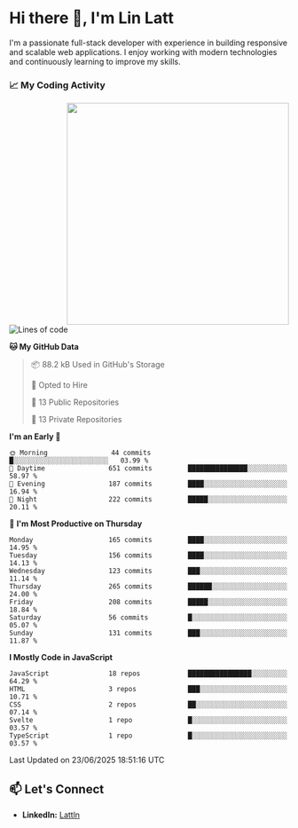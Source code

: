 # Hi there 👋, I'm Lin Latt

I'm a passionate full-stack developer with experience in building responsive and scalable web applications. I enjoy working with modern technologies and continuously learning to improve my skills.

### 📈 My Coding Activity 
<img src="https://github.com/user-attachments/assets/6cec4854-3eec-4600-9120-9be1d3cb2bfe"  width="400px" align="right">

<!--START_SECTION:waka-->
![Lines of code](https://img.shields.io/badge/From%20Hello%20World%20I%27ve%20Written-490.9%20thousand%20lines%20of%20code-blue)

**🐱 My GitHub Data** 

> 📦 88.2 kB Used in GitHub's Storage 
 > 
> 💼 Opted to Hire
 > 
> 📜 13 Public Repositories 
 > 
> 🔑 13 Private Repositories 
 > 
**I'm an Early 🐤** 

```text
🌞 Morning                44 commits          █░░░░░░░░░░░░░░░░░░░░░░░░   03.99 % 
🌆 Daytime                651 commits         ███████████████░░░░░░░░░░   58.97 % 
🌃 Evening                187 commits         ████░░░░░░░░░░░░░░░░░░░░░   16.94 % 
🌙 Night                  222 commits         █████░░░░░░░░░░░░░░░░░░░░   20.11 % 
```
📅 **I'm Most Productive on Thursday** 

```text
Monday                   165 commits         ████░░░░░░░░░░░░░░░░░░░░░   14.95 % 
Tuesday                  156 commits         ████░░░░░░░░░░░░░░░░░░░░░   14.13 % 
Wednesday                123 commits         ███░░░░░░░░░░░░░░░░░░░░░░   11.14 % 
Thursday                 265 commits         ██████░░░░░░░░░░░░░░░░░░░   24.00 % 
Friday                   208 commits         █████░░░░░░░░░░░░░░░░░░░░   18.84 % 
Saturday                 56 commits          █░░░░░░░░░░░░░░░░░░░░░░░░   05.07 % 
Sunday                   131 commits         ███░░░░░░░░░░░░░░░░░░░░░░   11.87 % 
```


**I Mostly Code in JavaScript** 

```text
JavaScript               18 repos            ████████████████░░░░░░░░░   64.29 % 
HTML                     3 repos             ███░░░░░░░░░░░░░░░░░░░░░░   10.71 % 
CSS                      2 repos             ██░░░░░░░░░░░░░░░░░░░░░░░   07.14 % 
Svelte                   1 repo              █░░░░░░░░░░░░░░░░░░░░░░░░   03.57 % 
TypeScript               1 repo              █░░░░░░░░░░░░░░░░░░░░░░░░   03.57 % 
```




 Last Updated on 23/06/2025 18:51:16 UTC
<!--END_SECTION:waka-->

## 📫 Let's Connect

- **LinkedIn:** [Lattln](https://linkedin.com/in/lin-latt)
<!-- - **Portfolio:** [Your Portfolio](https://yourportfolio.com) -->

